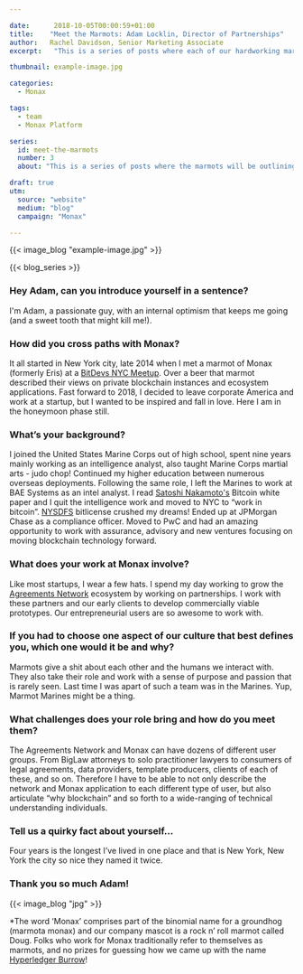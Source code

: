 ```yaml
---

date:      2018-10-05T00:00:59+01:00
title:    "Meet the Marmots: Adam Locklin, Director of Partnerships"
author:   Rachel Davidson, Senior Marketing Associate
excerpt:   "This is a series of posts where each of our hardworking marmots* have a chance to talk about themselves - what they get up to at Monax and in their wider habitats - so you can understand a bit more about the folks who are bringing the Monax vision to life."

thumbnail: example-image.jpg

categories:
  - Monax

tags:
  - team
  - Monax Platform

series:
  id: meet-the-marmots
  number: 3
  about: "This is a series of posts where the marmots will be outlining how the Monax Platform and the Agreements Network can be used in harmony to create the legal products of the future."

draft: true
utm:
  source: "website"
  medium: "blog"
  campaign: "Monax"

---
```


<!-- In general the filename below should match thumbnail category above -->
{{< image_blog "example-image.jpg" >}}

<!-- if this article is part of a series, related articles will automatically appear here -->
{{< blog_series >}}


### Hey Adam, can you introduce yourself in a sentence?

I'm Adam, a passionate guy, with an internal optimism that keeps me going (and a sweet tooth that might kill me!).

### How did you cross paths with Monax?

It all started in New York city, late 2014 when I met a marmot of Monax (formerly Eris) at a [BitDevs NYC Meetup](https://www.google.com/url?q=https://www.meetup.com/BitDevsNYC/&sa=D&ust=1537264153239000&usg=AFQjCNG2NzQSYRdHhHxC1UXNwFBxeNmJbQ). Over a beer that marmot described their views on private blockchain instances and ecosystem applications. Fast forward to 2018, I decided to leave corporate America and work at a startup, but I wanted to be inspired and fall in love. Here I am in the honeymoon phase still.

### What’s your background?

I joined the United States Marine Corps out of high school, spent nine years mainly working as an intelligence analyst, also taught Marine Corps martial arts - judo chop! Continued my higher education between numerous overseas deployments. Following the same role, I left the Marines to work at BAE Systems as an intel analyst. I read [Satoshi Nakamoto's](https://bitcoin.org/bitcoin.pdf)     Bitcoin white paper and I quit the intelligence work and moved to NYC to “work in bitcoin”. [NYSDFS](https://www.dfs.ny.gov/legal/regulations/bitlicense_reg_framework.htm) bitlicense crushed my dreams! Ended up at JPMorgan Chase as a compliance officer. Moved to PwC and had an amazing opportunity to work with assurance, advisory and new ventures focusing on moving blockchain technology forward.

### What does your work at Monax involve?

Like most startups, I wear a few hats. I spend my day working to grow the [Agreements Network](https://agreements.network) ecosystem by working on partnerships. I work with these partners and our early clients to develop commercially viable prototypes. Our entrepreneurial users are so awesome to work with.

### If you had to choose one aspect of our culture that best defines you, which  one would it be and why?

Marmots give a shit about each other and the humans we interact with. They also take their role and work with a sense of purpose and passion that is rarely seen. Last time I was apart of such a team was in the Marines. Yup, Marmot Marines might be a thing.

### What challenges does your role bring and how do you meet them?

The Agreements Network and Monax can have dozens of different user groups. From BigLaw attorneys to solo practitioner lawyers to consumers of legal agreements, data providers, template producers, clients of each of these, and so on. Therefore I have to be able to not only describe the network and Monax application to each different type of user, but also articulate “why blockchain” and so forth to a wide-ranging of technical understanding individuals.

### Tell us a quirky fact about yourself…

Four years is the longest I’ve lived in one place and that is New York, New York the city so nice they named it twice.

### Thank you so much Adam!
{{< image_blog "jpg" >}}

*The word ‘Monax’ comprises part of the binomial name for a groundhog (marmota monax) and our company mascot is a rock n’ roll marmot called Doug. Folks who work for Monax traditionally refer to themselves as marmots, and no prizes for guessing how we came up with the name [Hyperledger Burrow](https://www.hyperledger.org/projects/hyperledger-burrow)!







